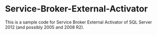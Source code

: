 Service-Broker-External-Activator
=================================

This is a sample code for Service Broker External Activator of SQL Server 2012 (and possibly 2005 and 2008 R2).
